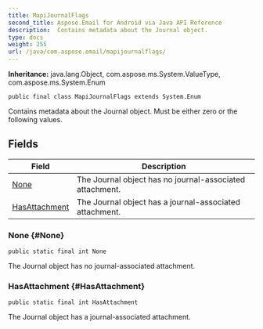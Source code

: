 ```yaml
---
title: MapiJournalFlags
second_title: Aspose.Email for Android via Java API Reference
description:  Contains metadata about the Journal object.
type: docs
weight: 255
url: /java/com.aspose.email/mapijournalflags/
---
```

**Inheritance:**
java.lang.Object, com.aspose.ms.System.ValueType, com.aspose.ms.System.Enum
```
public final class MapiJournalFlags extends System.Enum
```

Contains metadata about the Journal object. Must be either zero or the following values.
## Fields

| Field | Description |
| --- | --- |
| [None](#None) | The Journal object has no journal-associated attachment. |
| [HasAttachment](#HasAttachment) | The Journal object has a journal-associated attachment. |
### None {#None}
```
public static final int None
```


The Journal object has no journal-associated attachment.

### HasAttachment {#HasAttachment}
```
public static final int HasAttachment
```


The Journal object has a journal-associated attachment.

